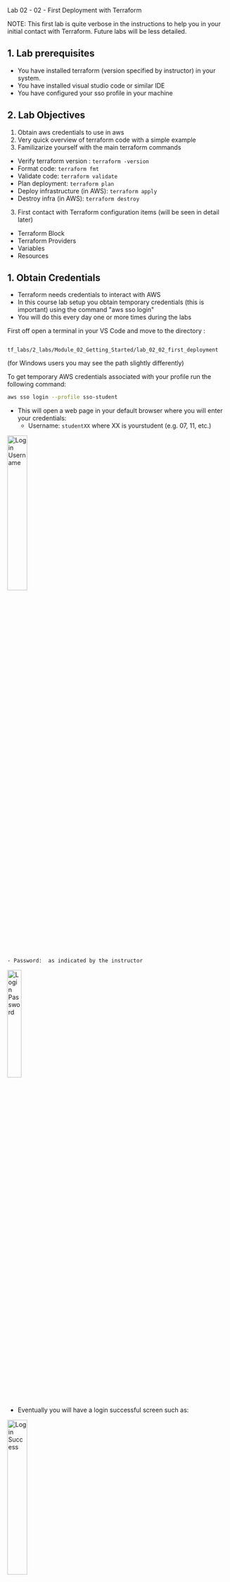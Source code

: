 Lab 02 - 02 - First Deployment with Terraform

NOTE: This first lab is quite verbose in the instructions to help you in your initial contact with Terraform.
Future labs will be less detailed.

## 1. Lab prerequisites
- You have installed terraform (version specified by instructor) in your system.
- You have installed visual studio code or similar IDE 
- You have configured your sso profile in your machine

## 2. Lab Objectives
1. Obtain aws credentials to use in aws
2. Very quick overview of terraform code with a simple example
3. Familizarize yourself with the main terraform commands
- Verify terraform version :  `terraform -version`
- Format code:  `terraform fmt`
- Validate code:  `terraform validate`
- Plan deployment:  `terraform plan`
- Deploy infrastructure (in AWS): `terraform apply`
- Destroy infra (in AWS): `terraform destroy` 

3. First contact with Terraform configuration items (will be seen in detail later)
- Terraform Block
- Terraform Providers
- Variables
- Resources

## 1. Obtain Credentials
- Terraform needs credentials to interact with AWS
- In this course lab setup you obtain temporary credentials (this is important) using the command "aws sso login"
- You will do this every day one or more times during the labs

First off open a terminal in your VS Code and move to the directory :

`    tf_labs/2_labs/Module_02_Getting_Started/lab_02_02_first_deployment`

(for Windows users you may see the path slightly differently)

To get temporary AWS credentials associated with your profile run the following command:
```sh
aws sso login --profile sso-student
```
- This will open a web page in your default browser where you will enter your credentials:
    - Username:  `studentXX` where XX is yourstudent (e.g. 07, 11, etc.)

<img src="./images/login_username.png" alt="Login Username" width="30%">

    - Password:  as indicated by the instructor
<img src="./images/login_password.png" alt="Login Password" width="25%">

- Eventually you will have a login successful screen such as:

<img src="./images/login_success.png" alt="Login Success" width="30%">

- Note that "sso-student" is the same profile configured in file `providers.tf`

### Verify Credentials:
To ensure your credentials work, issue the command:

`aws sts get-caller-identity --profile sso-student`

You should get an output similar to 
```
% aws sts get-caller-identity --profile sso-student
Account: '0123456012345'
Arn: arn:aws:sts::0123456012345:assumed-role/AWSReservedSSO_terraform-student_3e8d1ef4d90fad54/studentXX
UserId: AROA3CTVDDH7QBMUG3CH4:studentXX
```
## 2. Review terraform configuration
- Note: this is a quick overview - we will see all of this in detail in other modules
- Open the file main.tf
- Observe the different "blocks" in the configuration 
    - `terraform`  with references to the required terraform version and required providers
    - `provider aws`
    - definition of three variables 
    - creation of a aws_instance resource.  Creating resources is the main objective of terraform. 
        - this resource is an AWS EC2 Instance (a virtual machine)
        - virtual machines have a lot of parameters. In this case we specify only three. For the rest, AWS uses default values.
## 3. Test terraform commands - create our first AWS EC2 instance (Virtual Machine) with Terraform
- Verify (again) that terraform is running with `terraform -v`.  Compare the version number with the version in the `terraform` block.
- Format the code with `terraform fmt`. You may want to make some changes to the indentation of the code and run `terraform fmt` again.
- Let us validate the code with `terraform validate` - this is an initial syntactic check that verifies that the code is well written.  It could still fail when we plan or apply, but using `terraform validate` is a faster way to catch silly errors quickly
- Now we run `terraform init`
    - Terraform init is a en essential step that you run the first time you work with terraform in a given directory. It's main purpose is to download the Terraform providers (in this case AWS provider) and modules.
    - make sure you are in the same directory where the `main.tf` file is located. 
    - run `terraform init`. You will see an output similar to the one below:

    <img src="./images/terraform_init.png" alt="terraform init" width="50%">

    - some information from the `terraform init` command:
        - Terraform has downloaded to your machine the AWS provider (example version 5.98)
        - Compare that version with the one in the `provider aws` block in `main.tf`
        - A new hiddend directory called `.terraform` has also been created. The provider (or a link to the provider if using caching) is stored there.
- Terraform Plan - terraform plan is one of the most important commands. 
    - It compares the configuration (in our case `main.tf`), the "state file" (more on this later) and the resources actually deployed (in our case in AWS). Then it decides what it needs to do and lets us know.  
    - In our case terraform sees that the configuration file `main.tf` contains a resource `resource "aws_instance" "server"`. It also  queries our AWS account and sees that the corresponding AWS EC2 instance is not present. So it decides it needs to create one EC2 instance in AWS  and it informs us:
```
(...)

Terraform will perform the following actions:

  # aws_instance.server will be created
  + resource "aws_instance" "server" {
      + ami                                  = "ami-099d45c12f4cc3edc"
      + arn                                  = (known after apply)
      + associate_public_ip_address          = false

(...)

Plan: 1 to add, 0 to change, 0 to destroy.
```
    
- We will see a lot more about terraform plan in subsequent modules.
- VERY IMPORTANT:  No resources have been created in AWS - all we have is a plan.

- Creating resources : `terraform apply`
    - To actually create the resources we need to use terraform apply.
    - If we run `terraform apply` we see an output very similar to the one from `terraform plan`, but this time at the end we are asked whether we want to create the resources:

```
(...)
Plan: 1 to add, 0 to change, 0 to destroy.

Do you want to perform these actions?
  Terraform will perform the actions described above.
  Only 'yes' will be accepted to approve.

  Enter a value: 
```
- if we type 'yes', then terraform will actually create the resources.

```
  Enter a value: yes

aws_instance.server: Creating...
aws_instance.server: Still creating... [10s elapsed]
aws_instance.server: Creation complete after 13s [id=i-0896b4798f7d4d929]

Apply complete! Resources: 1 added, 0 changed, 0 destroyed.
```

## 4. Verify in the AWS Console (GUI) that the instance has been created
- Now login to your individual account using the  the AWS Console 
- Go to url : https://gkcourse.awsapps.com/start
    - Username : studentXX  (where XX is your own number assigned by the instructor)
    - Password : as assigned by your instructor
- You will then see a page similar to the one below (this is for `student00`, you will be `studentXX`):

<img src="./images/login_to_console1.png" alt="Console Login with SSO (1)" width="60%">

- if you click on the little arrow after the "studentXX" you will see the profiles you can access. In this case a single one.

<img src="./images/login_to_console2.png" alt="Console Login with SSO (2)" width="60%">

- Click on the `terraform-student` link and 

- Now navigate to the EC2 page in the AWS console.   Make sure you are in the `eu-south-2` region. You should see a single EC2 instance called "web". You may want to compare the values in your `main.tf` file with those of the instance:
    - What is the instance type ?
    - What is the ami-id 
    - What is the Name ? 
- Take a look at the file `terraform.tfstate` - this file contains what terraform knows it has configured in AWS.  You may want to look at the state file every time you make changes in the exercises or challenges below.
- Run the command `terraform state list` - this will show you a summary of the contents of the state file: one line per resource. 
    - TIP: For this config the output appears trivial, but this is actually a very useful command in practice for large deployments.
## 5. Making changes
- Now we make a single and simple change in our terraform configuration. 
- In the instance configuration, modify the tag.  Change "web" to "web-server". You should end up with something like:

```
resource "aws_instance" "server" {
  ami                         = var.my_ubuntu_ami
  instance_type               = var.instance_type
  associate_public_ip_address = var.use_public_ip
  tags = {
    Name = "web-server"
  }
}
```
- Now run `terraform plan` again.  What happens?
- Terraform should be proposing to make one change. `Plan: 0 to add, 1 to change, 0 to destroy.`
- This is a small change that can be done in place. Other changes, like changing the instance type, required 'replacing' the resource : destroy the instance and create it again.

- IMPORTANT: the change is not yet applied. To actually make it happen you have to run `terraform apply` again.
- This time we make it a bit different and run `terraform apply -auto-approve`. Using 'auto-approve' will perform the changes without asking us to confirm with 'yes'.  The output will include something like this at the end:
```
(...)
Plan: 0 to add, 1 to change, 0 to destroy.
aws_instance.server: Modifying... [id=i-09c79134d28e28cf5]
aws_instance.server: Modifications complete after 1s [id=i-09c79134d28e28cf5]
```
- Now go again to the aws console and note that the instance is has as Name "web-server"

- Just for fun, try `terraform plan` again, but before doing so, ask yourself what do you expect to happen.

## 6. Some challenges for you:
- Change the default value of variable `instance_type` from `t3.micro` to `t3.large`
    - run `terraform plan` - what is the output?  
    - run `terraform validate` - what is the output? (this may be a bit surprising, but the config is syntactically correct)
    - go back to `t3.micro`
- Change the default value of variable `instance_type` from `t3.micro` to `t2.micro`
    - run the following commands, but before doing so ask yourself what is the expected result 
    - (hint, in AWS to change the instance type of an EC2 instance you need to stop and start the machine)
    - this is a relatively advanced topic and will also be discussed in class
- Create a second virtual machine by copying and pasting the configuration of the resource
    - you will have 2 resources 

- Advanced - create a second virtual machine using the `count` value.
## 5. Destroying the infrastructure

